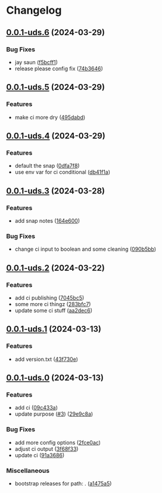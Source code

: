 # Changelog

## [0.0.1-uds.6](https://github.com/MxNxPx/release-daily/compare/v0.0.1-uds.5...v0.0.1-uds.6) (2024-03-29)


### Bug Fixes

* jay saun ([f5bcff1](https://github.com/MxNxPx/release-daily/commit/f5bcff14f547f120a562a8ce479723589c102048))
* release please config fix ([74b3646](https://github.com/MxNxPx/release-daily/commit/74b3646fced14a5a5663571ab541fb043e17f819))

## [0.0.1-uds.5](https://github.com/MxNxPx/release-daily/compare/v0.0.1-uds.4...v0.0.1-uds.5) (2024-03-29)


### Features

* make ci more dry ([495dabd](https://github.com/MxNxPx/release-daily/commit/495dabd524d1e7387c63d30da0d5ff5457484ec6))

## [0.0.1-uds.4](https://github.com/MxNxPx/release-daily/compare/v0.0.1-uds.3...v0.0.1-uds.4) (2024-03-29)


### Features

* default the snap ([0dfa7f8](https://github.com/MxNxPx/release-daily/commit/0dfa7f8dab96c2885b9d58acc6d42597c6eafd8e))
* use env var for ci conditional ([db41f1a](https://github.com/MxNxPx/release-daily/commit/db41f1ac9f771b79e60bcdd284c26ce08b2932ea))

## [0.0.1-uds.3](https://github.com/MxNxPx/release-daily/compare/v0.0.1-uds.2...v0.0.1-uds.3) (2024-03-28)


### Features

* add snap notes ([164e600](https://github.com/MxNxPx/release-daily/commit/164e600ee3f724d2a4d3e5e5ede875040cd65f74))


### Bug Fixes

* change ci input to boolean and some cleaning ([090b5bb](https://github.com/MxNxPx/release-daily/commit/090b5bbf7763b6f9253b2b8dd946bc17f9d20de0))

## [0.0.1-uds.2](https://github.com/MxNxPx/release-daily/compare/v0.0.1-uds.1...v0.0.1-uds.2) (2024-03-22)


### Features

* add ci publishing ([7045bc5](https://github.com/MxNxPx/release-daily/commit/7045bc590da16fc6f4cd22ac48989be916afc85a))
* some more ci thingz ([283bfc7](https://github.com/MxNxPx/release-daily/commit/283bfc728096d806f6050d67ff5997007e467c68))
* update some ci stuff ([aa2dec6](https://github.com/MxNxPx/release-daily/commit/aa2dec682d67171d4899e290db95a82dd1335fee))

## [0.0.1-uds.1](https://github.com/MxNxPx/release-daily/compare/v0.0.1-uds.0...v0.0.1-uds.1) (2024-03-13)


### Features

* add version.txt ([43f730e](https://github.com/MxNxPx/release-daily/commit/43f730e194917ce102c0755be35eb15bf39448ab))

## [0.0.1-uds.0](https://github.com/MxNxPx/release-daily/compare/v0.0.1...v0.0.1-uds.0) (2024-03-13)


### Features

* add ci ([09c433a](https://github.com/MxNxPx/release-daily/commit/09c433ab09ca13bdf9ee02dcbc8aa1359da59f84))
* update purpose ([#3](https://github.com/MxNxPx/release-daily/issues/3)) ([29e9c8a](https://github.com/MxNxPx/release-daily/commit/29e9c8a8369a5220623953c1eaeea169a86c349a))


### Bug Fixes

* add more config options ([2fce0ac](https://github.com/MxNxPx/release-daily/commit/2fce0acec92ae088bc28e60ece34b30f80d87622))
* adjust ci output ([3f68f33](https://github.com/MxNxPx/release-daily/commit/3f68f3360d41c97021abc873aef32051853f3510))
* update ci ([91a3686](https://github.com/MxNxPx/release-daily/commit/91a3686df0ea6e9f7b7e0427a4f0eb68bcfe1e91))


### Miscellaneous

* bootstrap releases for path: . ([a1475a5](https://github.com/MxNxPx/release-daily/commit/a1475a583b9f517cebc2c5221d48eff81aa331e4))

